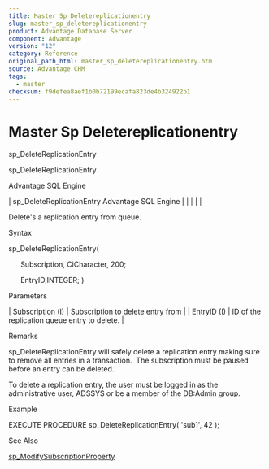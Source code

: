 ```yaml
---
title: Master Sp Deletereplicationentry
slug: master_sp_deletereplicationentry
product: Advantage Database Server
component: Advantage
version: "12"
category: Reference
original_path_html: master_sp_deletereplicationentry.htm
source: Advantage CHM
tags:
  - master
checksum: f9defea8aef1b0b72199ecafa823de4b324922b1
---
```


# Master Sp Deletereplicationentry

sp\_DeleteReplicationEntry

sp\_DeleteReplicationEntry

Advantage SQL Engine

| sp\_DeleteReplicationEntry  Advantage SQL Engine |  |  |  |  |

Delete's a replication entry from queue.

Syntax

sp\_DeleteReplicationEntry(

      Subscription, CiCharacter, 200;

      EntryID,INTEGER; )

Parameters

| Subscription (I) | Subscription to delete entry from |
| EntryID (I) | ID of the replication queue entry to delete. |

Remarks

sp\_DeleteReplicationEntry will safely delete a replication entry making sure to remove all entries in a transaction.  The subscription must be paused before an entry can be deleted.

To delete a replication entry, the user must be logged in as the administrative user, ADSSYS or be a member of the DB:Admin group.

Example

EXECUTE PROCEDURE sp\_DeleteReplicationEntry( 'sub1', 42 );

See Also

[sp\_ModifySubscriptionProperty](master_sp_modifysubscriptionproperty.md)
